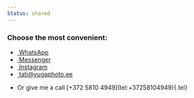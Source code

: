 ```yaml
---
Status: shared
---
```

<div class="col-md-12 col-lg-12 col-xl-12 text-center mb-0 mb-lg-1">
  <div class="h-100 p-4 p-lg-5 site-block-feature-7">
    <h3 class="text-white h5">Choose the most convenient:</h3>
    <div class="d-inline-block">
      <ul class="ml-auto list-unstyled d-block d-sm-flex text-center mb-4" data-class="social">
        <li class="whatsapp">
          <a href="//wa.me/37258502050?text=Hello%21%" class="pl-2 mr-3 pr-2" target="_blank"><span class="display-4 icon-whatsapp" style="vertical-align: middle;"></span>&nbsp;WhatsApp</a>
        </li>
        <li class="messenger">
          <a href="//m.me/YugaPhoto" class="pl-2 mr-3 pr-2" target="_blank"><span class="display-4 icon-facebook" style="vertical-align: middle;"></span>&nbsp;Messenger</a>
        </li>
        <li class="instagram">
          <a href="//ig.me/m/yugaphoto" class="pl-2 mr-0 pr-2" target="_blank"><span class="display-4 icon-instagram" style="vertical-align: middle;"></span>&nbsp;Instagram</a>
        </li>
        <li class="email">
          <a href="mailto:tati@yugaphoto.ee" class="pl-2 mr-0 pr-2" target="_blank"><span class="display-4 icon-envelope" style="vertical-align: middle;"></span>&nbsp;tati@yugaphoto.ee</a>
        </li>
      </ul>
      <ul class="list-unstyled text-center">
        <li markdown=1>
          Or give me a call [+372 5810 4949](tel:+37258104949){.tel}
        </li>
      </ul>
    </div>
  </div>
</div>
